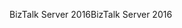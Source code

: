 <span data-ttu-id="f6769-101">BizTalk Server 2016</span><span class="sxs-lookup"><span data-stu-id="f6769-101">BizTalk Server 2016</span></span>
